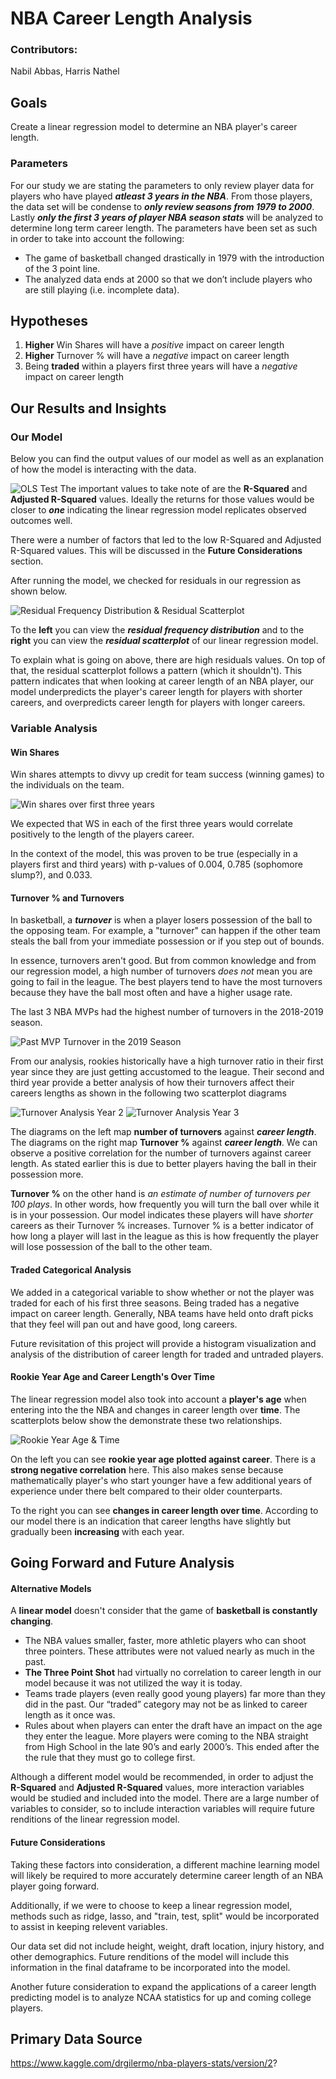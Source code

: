 # NBA  Career Length Analysis

### Contributors: 
Nabil Abbas, Harris Nathel

## Goals
Create a linear regression model to determine an NBA player's career length.

### Parameters

For our study we are stating the parameters to only review player data for players who have played ***atleast 3 years in the NBA***.  From those players, the data set will be condense to ***only review seasons from 1979 to 2000***.  Lastly ***only the first 3 years of player NBA season stats*** will be analyzed to determine long term career length.  The parameters have been set as such in order to take into account the following:
   - The game of basketball changed drastically in 1979 with the introduction of the 3 point line.
   - The analyzed data ends at 2000 so that we don’t include players who are still playing (i.e. incomplete data).


## Hypotheses
1. **Higher** Win Shares will have a *positive* impact on career length
2. **Higher** Turnover % will have a *negative* impact on career length 
3. Being **traded** within a players first three years will have a *negative* impact on career length


## Our Results and Insights

### Our Model
Below you can find the output values of our model as well as an explanation of how the model is interacting with the data.


![OLS Test](OLS.png)
The important values to take note of are the **R-Squared** and **Adjusted R-Squared** values.  Ideally the returns for those values would be closer to ***one*** indicating the linear regression model replicates observed outcomes well. 


There were a number of factors that led to the low R-Squared and Adjusted R-Squared values.  This will be discussed in the **Future Considerations** section.


After running the model, we checked for residuals in our regression as shown below.

![Residual Frequency Distribution & Residual Scatterplot](resid.png)

To the **left** you can view the ***residual frequency distribution*** and to the **right** you can view the ***residual scatterplot*** of our linear regression model.

To explain what is going on above, there are high residuals values. On top of that, the residual scatterplot follows a pattern (which it shouldn't).  This pattern indicates that when looking at career length of an NBA player, our model underpredicts the player's career length for players with shorter careers, and overpredicts career length for players with longer careers.

### Variable Analysis

#### Win Shares

Win shares attempts to divvy up credit for team success (winning games) to the individuals on the team. 

![Win shares over first three years](winshare3.png)

We expected that WS in each of the first three years would correlate positively to the length of the players career.


In the context of the model, this was proven to be true (especially in a players first and third years) with p-values of 0.004, 0.785 (sophomore slump?), and 0.033.

#### Turnover % and Turnovers

In basketball, a ***turnover*** is when a player losers possession of the ball to the opposing team.  For example, a "turnover" can happen if the other team steals the ball from your immediate possession or if you step out of bounds.

In essence, turnovers aren't good.  But from common knowledge and from our regression model, a high number of turnovers *does not* mean you are going to fail in the league.
The best players tend to have the most turnovers because they have the ball most often and have a higher usage rate.

The last 3 NBA MVPs had the highest number of turnovers in the 2018-2019 season.

![Past MVP Turnover in the 2019 Season](mvp_turnovers.png)

From our analysis, rookies historically have a high turnover ratio in their first year since they are just getting accustomed to the league.  Their second and third year provide a better analysis of how their turnovers affect their careers lengths as shown in the following two scatterplot diagrams

![Turnover Analysis Year 2](turnover_y2.png)
![Turnover Analysis Year 3](turnover_y3.png)

The diagrams on the left map **number of turnovers** against ***career length***.  The diagrams on the right map **Turnover %** against ***career length***.  We can observe a positive correlation for the number of turnovers against career length.  As stated earlier this is due to better players having the ball in their possession more.

**Turnover %** on the other hand is *an estimate of number of turnovers per 100 plays*.  In other words, how frequently you will turn the ball over while it is in your possession.  Our model indicates these players will have *shorter* careers as their Turnover % increases. Turnover % is a better indicator of how long a player will last in the league as this is how frequently the player will lose possession of the ball to the other team.


#### Traded Categorical Analysis

We added in a categorical variable to show whether or not the player was traded for each of his first three seasons.  Being traded has a negative impact on career length. Generally, NBA teams have held onto draft picks that they feel will pan out and have good, long careers.

Future revisitation of this project will provide a histogram visualization and analysis of the distribution of career length for traded and untraded players.  

#### Rookie Year Age and Career Length's Over Time

The linear regression model also took into account a **player's age** when entering into the the NBA and changes in career length over **time**.  The scatterplots below show the demonstrate these two relationships.

![Rookie Year Age & Time](rookie_age_year.png)

On the left you can see **rookie year age plotted against career**. There is a **strong negative correlation** here.  This also makes sense because mathematically player's who start younger have a few additional years of experience under there belt compared to their older counterparts.

To the right you can see **changes in career length over time**.  According to our model there is an indication that career lengths have slightly but gradually been **increasing** with each year.

## Going Forward and Future Analysis

#### Alternative Models

A **linear model** doesn't consider that the game of **basketball is constantly changing**.
- The NBA values smaller, faster, more athletic players who can shoot three pointers. These attributes were not valued nearly as much in the past.
- **The Three Point Shot** had virtually no correlation to career length in our model because it was not utilized the way it is today.
- Teams trade players (even really good young players) far more than they did in the past. Our “traded” category may not be as linked to career length as it once was.
- Rules about when players can enter the draft have an impact on the age they enter the league. More players were coming to the NBA straight from High School in the late 90’s and early 2000’s. This ended after the the rule that they must go to college first.

Although a different model would be recommended, in order to adjust the **R-Squared** and **Adjusted R-Squared** values, more interaction variables would be studied and included into the model. There are a large number of variables to consider, so to include interaction variables will require future renditions of the linear regression model.

#### Future Considerations

Taking these factors into consideration, a different machine learning model will likely be required to more accurately determine career length of an NBA player going forward.

Additionally, if we were to choose to keep a linear regression model, methods such as ridge, lasso, and "train, test, split" would be incorporated to assist in keeping relevent variables.

Our data set did not include height, weight, draft location, injury history, and other demographics. Future renditions of the model will include this information in the final dataframe to be incorporated into the model.  

Another future consideration to expand the applications of a career length predicting model is to analyze NCAA statistics for up and coming college players.


## Primary Data Source

https://www.kaggle.com/drgilermo/nba-players-stats/version/2?
